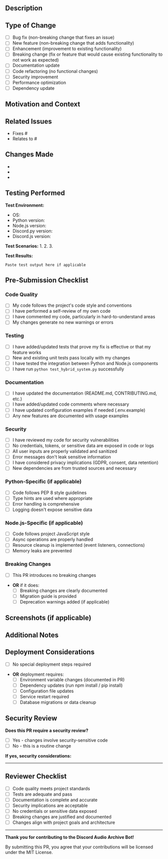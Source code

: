 ## Description
<!-- Provide a clear and concise description of your changes -->



## Type of Change
<!-- Please check all that apply -->

- [ ] Bug fix (non-breaking change that fixes an issue)
- [ ] New feature (non-breaking change that adds functionality)
- [ ] Enhancement (improvement to existing functionality)
- [ ] Breaking change (fix or feature that would cause existing functionality to not work as expected)
- [ ] Documentation update
- [ ] Code refactoring (no functional changes)
- [ ] Security improvement
- [ ] Performance optimization
- [ ] Dependency update

## Motivation and Context
<!-- Why is this change required? What problem does it solve? -->



## Related Issues
<!-- Link to any related issues using keywords like "Fixes #123" or "Relates to #456" -->

- Fixes #
- Relates to #

## Changes Made
<!-- List the specific changes you made -->

-
-
-

## Testing Performed
<!-- Describe the tests you ran to verify your changes -->

**Test Environment:**
- OS:
- Python version:
- Node.js version:
- Discord.py version:
- Discord.js version:

**Test Scenarios:**
1.
2.
3.

**Test Results:**
<!-- Paste relevant test output or describe results -->

```
Paste test output here if applicable
```

## Pre-Submission Checklist
<!-- Please check all boxes that apply before submitting your PR -->

### Code Quality
- [ ] My code follows the project's code style and conventions
- [ ] I have performed a self-review of my own code
- [ ] I have commented my code, particularly in hard-to-understand areas
- [ ] My changes generate no new warnings or errors

### Testing
- [ ] I have added/updated tests that prove my fix is effective or that my feature works
- [ ] New and existing unit tests pass locally with my changes
- [ ] I have tested the integration between Python and Node.js components
- [ ] I have run `python test_hybrid_system.py` successfully

### Documentation
- [ ] I have updated the documentation (README.md, CONTRIBUTING.md, etc.)
- [ ] I have added/updated code comments where necessary
- [ ] I have updated configuration examples if needed (.env.example)
- [ ] Any new features are documented with usage examples

### Security
- [ ] I have reviewed my code for security vulnerabilities
- [ ] No credentials, tokens, or sensitive data are exposed in code or logs
- [ ] All user inputs are properly validated and sanitized
- [ ] Error messages don't leak sensitive information
- [ ] I have considered privacy implications (GDPR, consent, data retention)
- [ ] New dependencies are from trusted sources and necessary

### Python-Specific (if applicable)
- [ ] Code follows PEP 8 style guidelines
- [ ] Type hints are used where appropriate
- [ ] Error handling is comprehensive
- [ ] Logging doesn't expose sensitive data

### Node.js-Specific (if applicable)
- [ ] Code follows project JavaScript style
- [ ] Async operations are properly handled
- [ ] Resource cleanup is implemented (event listeners, connections)
- [ ] Memory leaks are prevented

### Breaking Changes
- [ ] This PR introduces no breaking changes
- **OR** if it does:
  - [ ] Breaking changes are clearly documented
  - [ ] Migration guide is provided
  - [ ] Deprecation warnings added (if applicable)

## Screenshots (if applicable)
<!-- Add screenshots to help explain your changes, especially for UI/UX changes -->



## Additional Notes
<!-- Any additional information that reviewers should know -->



## Deployment Considerations
<!-- Are there any special steps needed to deploy these changes? -->

- [ ] No special deployment steps required
- **OR** deployment requires:
  - [ ] Environment variable changes (documented in PR)
  - [ ] Dependency updates (run npm install / pip install)
  - [ ] Configuration file updates
  - [ ] Service restart required
  - [ ] Database migrations or data cleanup

## Security Review
<!-- For changes involving credentials, permissions, or sensitive data -->

**Does this PR require a security review?**
- [ ] Yes - changes involve security-sensitive code
- [ ] No - this is a routine change

**If yes, security considerations:**
<!-- Describe security implications and how they're mitigated -->



---

## Reviewer Checklist
<!-- For maintainers reviewing this PR -->

- [ ] Code quality meets project standards
- [ ] Tests are adequate and pass
- [ ] Documentation is complete and accurate
- [ ] Security implications are acceptable
- [ ] No credentials or sensitive data exposed
- [ ] Breaking changes are justified and documented
- [ ] Changes align with project goals and architecture

---

**Thank you for contributing to the Discord Audio Archive Bot!**

By submitting this PR, you agree that your contributions will be licensed under the MIT License.
